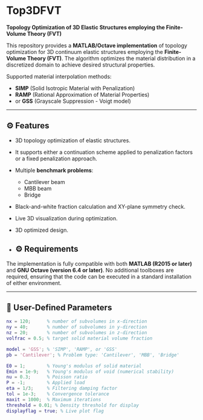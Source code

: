 # Top3DFVT

**Topology Optimization of 3D Elastic Structures employing the Finite-Volume Theory (FVT)**

This repository provides a **MATLAB/Octave implementation** of topology optimization for 3D continuum elastic structures employing the **Finite-Volume Theory (FVT)**. The algorithm optimizes the material distribution in a discretized domain to achieve desired structural properties.

Supported material interpolation methods:
- **SIMP** (Solid Isotropic Material with Penalization)  
- **RAMP** (Rational Approximation of Material Properties)
- or **GSS** (Grayscale Suppression - Voigt model)

---

## ⚙️ Features

- 3D topology optimization of elastic structures.
- It supports either a continuation scheme applied to penalization factors or a fixed penalization approach.

- Multiple **benchmark problems**:
  - Cantilever beam
  - MBB beam
  - Bridge

- Black-and-white fraction calculation and XY-plane symmetry check.
- Live 3D visualization during optimization.
- 3D optimized design.

- ## ⚙️ Requirements

The implementation is fully compatible with both **MATLAB (R2015 or later)** and **GNU Octave (version 6.4 or later)**. No additional toolboxes are required, ensuring that the code can be executed in a standard installation of either environment.

---

## 📌 User-Defined Parameters

```matlab
nx = 120;      % number of subvolumes in x-direction
ny = 40;       % number of subvolumes in y-direction
nz = 20;       % number of subvolumes in z-direction
volfrac = 0.5; % target solid material volume fraction

model = 'GSS'; % 'SIMP', 'RAMP', or 'GSS'
pb = 'Cantilever'; % Problem type: 'Cantilever', 'MBB', 'Bridge'

E0 = 1;        % Young's modulus of solid material
Emin = 1e-9;   % Young's modulus of void (numerical stability)
nu = 0.3;      % Poisson ratio
P = -1;        % Applied load
eta = 1/3;     % Filtering damping factor
tol = 1e-3;    % Convergence tolerance
maxit = 1000;  % Maximum iterations
threshold = 0.01; % Density threshold for display
displayflag = true; % Live plot flag
